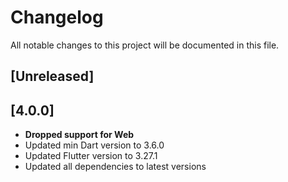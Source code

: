 # Changelog

All notable changes to this project will be documented in this file.

## [Unreleased]

## [4.0.0]

- **Dropped support for Web**
- Updated min Dart version to 3.6.0
- Updated Flutter version to 3.27.1
- Updated all dependencies to latest versions
